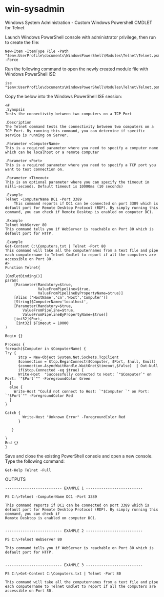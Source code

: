 # win-sysadmin
Windows System Administration - Custom Windows Powershell CMDLET for Telnet

Launch Windows PowerShell console with administrator privilege, then run to create the file:

    New-Item -ItemType File -Path "$env:UserProfile\documents\WindowsPowerShell\Modules\Telnet\Telnet.psm1" -Force
    

Run the following command to open the newly created module file with Windows PowerShell ISE:

    ise "$env:UserProfile\documents\WindowsPowerShell\Modules\Telnet\Telnet.psm1"

Copy the below into the Windows PowerShell ISE session:

    <#
    .Synopsis
    Tests the connectivity between two computers on a TCP Port

    .Description
    The Telnet command tests the connectivity between two computers on a TCP Port. By running this command, you can determine if specific service is running on Server.

    .Parameter <ComputerName>
    This is a required parameter where you need to specify a computer name which can be localhost or a remote computer

    .Parameter <Port>
    This is a required parameter where you need to specify a TCP port you want to test connection on.

    .Parameter <Timeout>
    This is an optional parameter where you can specify the timeout in milli-seconds. Default timeout is 10000ms (10 seconds)

    .Example
    Telnet -ComputerName DC1 -Port 3389
        This command reports if DC1 can be connected on port 3389 which is default port for Remote Desktop Protocol (RDP). By simply running this command, you can check if Remote Desktop is enabled on computer DC1.

    .Example
    Telnet WebServer 80
    This command tells you if WebServer is reachable on Port 80 which is default port for HTTP.

    .Example
    Get-Content C:\Computers.txt | Telnet -Port 80
    This command will take all the computernames from a text file and pipe each computername to Telnet Cmdlet to report if all the computers are accessible on Port 80.
    #>
    Function Telnet{

    [CmdletBinding()]
    param(
        [Parameter(Mandatory=$true,
                   ValueFromPipeline=$true,
                   ValueFromPipelineByPropertyName=$true)]
        [Alias ('HostName','cn','Host','Computer')]
        [String]$ComputerName='localhost',
        [Parameter(Mandatory=$true,
            ValueFromPipeline=$true,
            ValueFromPipelineByPropertyName=$true)]
        [int32]$Port,
         [int32] $Timeout = 10000
    )

    Begin {}

    Process {
    foreach($Computer in $ComputerName) {
    Try {
          $tcp = New-Object System.Net.Sockets.TcpClient
          $connection = $tcp.BeginConnect($Computer, $Port, $null, $null)
          $connection.AsyncWaitHandle.WaitOne($timeout,$false)  | Out-Null 
          if($tcp.Connected -eq $true) {
          Write-Host  "Successfully connected to Host: `"$Computer`" on Port: `"$Port`"" -ForegroundColor Green
      }
      else {
        Write-Host "Could not connect to Host: `"$Computer `" on Port: `"$Port`"" -ForegroundColor Red
      }
    }
    
    Catch {
            Write-Host "Unknown Error" -ForegroundColor Red
          }

       }
    
    }
    End {}
    }

Save and close the existing PowerShell console and open a new console. Type the following command:

    Get-Help Telnet -Full

OUTPUTS
    
    -------------------------- EXAMPLE 1 --------------------------
    
    PS C:\>Telnet -ComputerName DC1 -Port 3389
    
    This command reports if DC1 can be connected on port 3389 which is default port for Remote Desktop Protocol (RDP). By simply running this command, you can check if 
    Remote Desktop is enabled on computer DC1.
     
        
    -------------------------- EXAMPLE 2 --------------------------
    
    PS C:\>Telnet WebServer 80
    
    This command tells you if WebServer is reachable on Port 80 which is default port for HTTP.
        
        
    -------------------------- EXAMPLE 3 --------------------------
    
    PS C:\>Get-Content C:\Computers.txt | Telnet -Port 80
    
    This command will take all the computernames from a text file and pipe each computername to Telnet Cmdlet to report if all the computers are accessible on Port 80.
